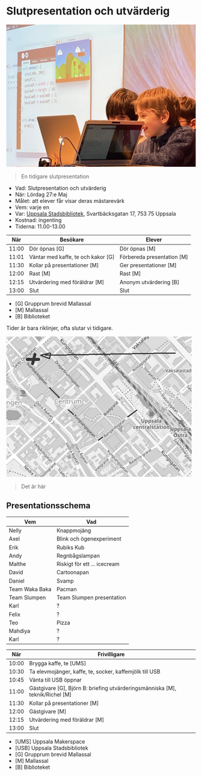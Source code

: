 # Slutpresentation och utvärderig

![](../../activities/20221210_slutpresentation/21.jpg)

> En tidigare slutpresentation

 * Vad: Slutpresentation och utvärderig
 * När: Lördag 27:e Maj
 * Målet: att elever får visar deras mästarevärk
 * Vem: varje en
 * Var: [Uppsala Stadsbibliotek](https://bibliotekuppsala.se/web/arena/stadsbiblioteket), Svartbäcksgatan 17, 753 75 Uppsala
 * Kostnad: ingenting
 * Tiderna: 11.00-13.00

När  |Besökare                           | Elever
-----|-----------------------------------|-----------------------
11:00|Dör öpnas [G]                      | Dör öpnas [M]
11:01|Väntar med kaffe, te och kakor [G] | Förbereda presentation [M]
11:30|Kollar på presentationer  [M]      | Ger presentationer  [M]
12:00|Rast [M]                           | Rast  [M]
12:15|Utvärdering med föräldrar [M]      | Anonym utvärdering [B]
13:00|Slut                               | Slut

 * [G] Grupprum brevid Mallassal
 * [M] Mallassal
 * [B] Biblioteket

Tider är bara riklinjer, ofta slutar vi tidigare.

![](usb.png)

> Det är här

## Presentationsschema

Vem                 |Vad
--------------------|---------------
Nelly               |Knappmojäng
Axel                |Blink och ögenexperiment
Erik                |Rubiks Kub
Andy                |Regnbågslampan
Malthe              |Riskigt för ett ... icecream
David               |Cartoonapan
Daniel              |Svamp
Team Waka Baka      |Pacman
Team Slumpen        |Team Slumpen presentation
Karl                |?
Felix               |?
Teo                 |Pizza
Mahdiya             |?
Karl                |?


När  |Frivilligare
-----|-----------------------------------
10:00|Brygga kaffe, te [UMS]
10:30|Ta elevmojänger, kaffe, te, socker, kaffemjölk till USB
10:45|Vänta till USB öppnar
11:00|Gästgivare [G], Björn B: briefing utvärderingsmänniska [M], teknik/Richel [M]
11:30|Kollar på presentationer  [M]
12:00|Gästgivare [M]
12:15|Utvärdering med föräldrar [M]
13:00|Slut

 * [UMS] Uppsala Makerspace
 * [USB] Uppsala Stadsbibliotek
 * [G] Grupprum brevid Mallassal
 * [M] Mallassal
 * [B] Biblioteket
